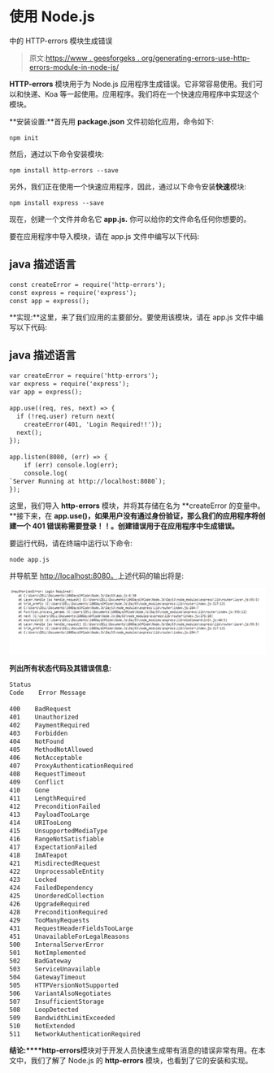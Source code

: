 # 使用 Node.js

中的 HTTP-errors 模块生成错误

> 原文:[https://www . geesforgeks . org/generating-errors-use-http-errors-module-in-node-js/](https://www.geeksforgeeks.org/generating-errors-using-http-errors-module-in-node-js/)

**HTTP-errors** 模块用于为 Node.js 应用程序生成错误。它非常容易使用。我们可以和快递、Koa 等一起使用。应用程序。我们将在一个快速应用程序中实现这个模块。

**安装设置:**首先用 **package.json** 文件初始化应用，命令如下:

```
npm init
```

然后，通过以下命令安装模块:

```
npm install http-errors --save
```

另外，我们正在使用一个快速应用程序，因此，通过以下命令安装**快速**模块:

```
npm install express --save
```

现在，创建一个文件并命名它 **app.js.** 你可以给你的文件命名任何你想要的。

要在应用程序中导入模块，请在 app.js 文件中编写以下代码:

## java 描述语言

```
const createError = require('http-errors');
const express = require('express');
const app = express();
```

**实现:**这里，来了我们应用的主要部分。要使用该模块，请在 app.js 文件中编写以下代码:

## java 描述语言

```
var createError = require('http-errors');
var express = require('express');
var app = express();

app.use((req, res, next) => {
  if (!req.user) return next(
    createError(401, 'Login Required!!'));
  next();
});

app.listen(8080, (err) => {
    if (err) console.log(err);
    console.log(
`Server Running at http://localhost:8080`);
});
```

这里，我们导入 **http-errors** 模块，并将其存储在名为 **createError 的变量中。**接下来，在 **app.use()，**如果用户没有通过身份验证，那么我们的应用程序将创建一个 **401 错误**称**需要登录！！。**创建错误**用于在应用程序中生成错误。**

要运行代码，请在终端中运行以下命令:

```
node app.js
```

并导航至 [http://localhost:8080。](http://localhost:8080)上述代码的输出将是:

![](img/4c89aba9632a53ce7b5204ca718900d7.png)

**列出所有状态代码及其错误信息:**

```
Status
Code    Error Message

400    BadRequest
401    Unauthorized
402    PaymentRequired
403    Forbidden
404    NotFound
405    MethodNotAllowed
406    NotAcceptable
407    ProxyAuthenticationRequired
408    RequestTimeout
409    Conflict
410    Gone
411    LengthRequired
412    PreconditionFailed
413    PayloadTooLarge
414    URITooLong
415    UnsupportedMediaType
416    RangeNotSatisfiable
417    ExpectationFailed
418    ImATeapot
421    MisdirectedRequest
422    UnprocessableEntity
423    Locked
424    FailedDependency
425    UnorderedCollection
426    UpgradeRequired
428    PreconditionRequired
429    TooManyRequests
431    RequestHeaderFieldsTooLarge
451    UnavailableForLegalReasons
500    InternalServerError
501    NotImplemented
502    BadGateway
503    ServiceUnavailable
504    GatewayTimeout
505    HTTPVersionNotSupported
506    VariantAlsoNegotiates
507    InsufficientStorage
508    LoopDetected
509    BandwidthLimitExceeded
510    NotExtended
511    NetworkAuthenticationRequired
```

**结论:****http-errors**模块对于开发人员快速生成带有消息的错误非常有用。在本文中，我们了解了 Node.js 的 **http-errors** 模块，也看到了它的安装和实现。